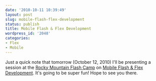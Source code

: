 ```yaml
---
date: '2010-10-11 10:39:49'
layout: post
slug: mobile-flash-flex-development
status: publish
title: Mobile Flash & Flex Development
wordpress_id: '2048'
categories:
- Flex
- Mobile
---
```


Just a quick note that tomorrow (October 12, 2010) I'll be presenting a session at the [Rocky Mountain Flash Camp](http://camp.rmaug.com/) on [Mobile Flash & Flex Development](http://camp.rmaug.com/sessions/descriptions#jward).  It's going to be super fun!  Hope to see you there.
